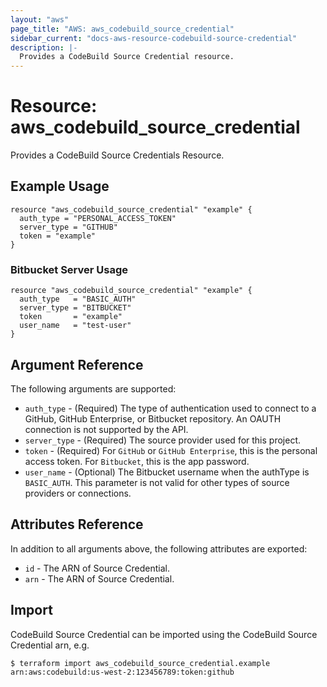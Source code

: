 ```yaml
---
layout: "aws"
page_title: "AWS: aws_codebuild_source_credential"
sidebar_current: "docs-aws-resource-codebuild-source-credential"
description: |-
  Provides a CodeBuild Source Credential resource.
---
```


# Resource: aws_codebuild_source_credential

Provides a CodeBuild Source Credentials Resource.

## Example Usage

```hcl
resource "aws_codebuild_source_credential" "example" {
  auth_type = "PERSONAL_ACCESS_TOKEN"
  server_type = "GITHUB"
  token = "example"
}
```

### Bitbucket Server Usage

```hcl
resource "aws_codebuild_source_credential" "example" {
  auth_type   = "BASIC_AUTH"
  server_type = "BITBUCKET"
  token       = "example"
  user_name   = "test-user"
}
```

## Argument Reference

The following arguments are supported:

* `auth_type` - (Required) The type of authentication used to connect to a GitHub, GitHub Enterprise, or Bitbucket repository. An OAUTH connection is not supported by the API.
* `server_type` - (Required) The source provider used for this project.
* `token` - (Required) For `GitHub` or `GitHub Enterprise`, this is the personal access token. For `Bitbucket`, this is the app password.
* `user_name` - (Optional) The Bitbucket username when the authType is `BASIC_AUTH`. This parameter is not valid for other types of source providers or connections.

## Attributes Reference

In addition to all arguments above, the following attributes are exported:

* `id` - The ARN of Source Credential.
* `arn` - The ARN of Source Credential.

## Import

CodeBuild Source Credential can be imported using the CodeBuild Source Credential arn, e.g.

```
$ terraform import aws_codebuild_source_credential.example arn:aws:codebuild:us-west-2:123456789:token:github
```